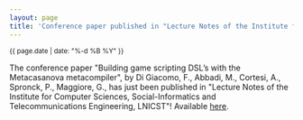 ```yaml
---
layout: page
title: 'Conference paper published in "Lecture Notes of the Institute for Computer Sciences, Social-Informatics and Telecommunications Engineering, LNICST"!'
---
```


<small>{{ page.date | date: "%-d %B %Y" }}</small>

The conference paper "Building game scripting DSL’s with the Metacasanova metacompiler", by Di Giacomo, F., Abbadi, M., Cortesi, A., Spronck, P., Maggiore, G., has just been published in "Lecture Notes of the Institute for Computer Sciences, Social-Informatics and Telecommunications Engineering, LNICST"! Available [here](https://doi.org/10.1007/978-3-319-49616-0_22).
